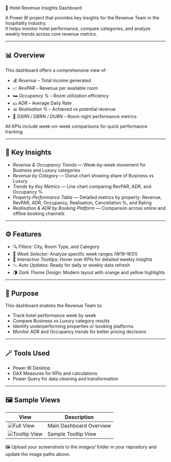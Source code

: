 🌆 Hotel Revenue Insights Dashboard

A Power BI project that provides key insights for the Revenue Team in the hospitality industry.  
It helps monitor hotel performance, compare categories, and analyze weekly trends across core revenue metrics.

---

## 📊 Overview

This dashboard offers a comprehensive view of:

- 💰 *Revenue* – Total income generated  
- 📈 *RevPAR* – Revenue per available room  
- 🛏️ *Occupancy %* – Room utilization efficiency  
- 💵 *ADR* – Average Daily Rate  
- 📊 *Realisation %* – Achieved vs potential revenue  
- 🧮 *DSRN / DBRN / DURN* – Room night performance metrics  

All KPIs include week-on-week comparisons for quick performance tracking.

---

## 📅 Key Insights

- *Revenue & Occupancy Trends* — Week-by-week movement for Business and Luxury categories  
- *Revenue by Category* — Donut chart showing share of Business vs Luxury  
- *Trends by Key Metrics* — Line chart comparing RevPAR, ADR, and Occupancy %  
- *Property Performance Table* — Detailed metrics by property: Revenue, RevPAR, ADR, Occupancy, Realisation, Cancellation %, and Rating  
- *Realisation & ADR by Booking Platform* — Comparison across online and offline booking channels  

---

## ⚙️ Features

- 🔍 *Filters:* City, Room Type, and Category  
- 📅 *Week Selector:* Analyze specific week ranges (W19–W31)  
- 🧭 *Interactive Tooltips:* Hover over KPIs for detailed weekly insights  
- 📉 *Auto Updates:* Ready for daily or weekly data refresh  
- 🌗 *Dark Theme Design:* Modern layout with orange and yellow highlights  

---

## 🧠 Purpose

This dashboard enables the Revenue Team to:

- Track hotel performance week by week  
- Compare Business vs Luxury category results  
- Identify underperforming properties or booking platforms  
- Monitor ADR and Occupancy trends for better pricing decisions  

---

## 🪄 Tools Used

- Power BI Desktop  
- DAX Measures for KPIs and calculations  
- Power Query for data cleaning and transformation  

---

## 🖼️ Sample Views

| View | Description |
|------|--------------|
| ![Full View](Full20%View.png) | Main Dashboard Overview |
| ![Tooltip View](Tooltip20%View.png) | Sample Tooltip View |


🖼️ Upload your screenshots to the *images/* folder in your repository and update the image paths above.
